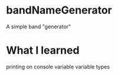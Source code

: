 ﻿# bandNameGenerator
A simple band "generator"

# What I learned
printing on console
variable 
variable types

